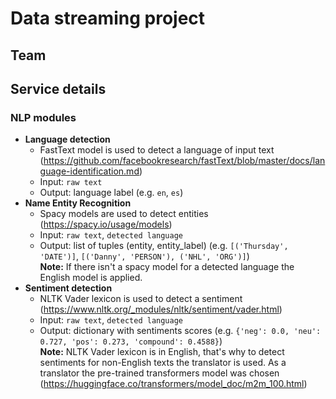 # Data streaming project

## Team

## Service details

### NLP modules  
* **Language detection**  
    - FastText model is used to detect a language of input text (https://github.com/facebookresearch/fastText/blob/master/docs/language-identification.md)
    - Input: `raw text`
    - Output: language label (e.g. `en`, `es`)  
* **Name Entity Recognition**  
    - Spacy models are used to detect entities (https://spacy.io/usage/models)  
    - Input: `raw text`, `detected language`
    - Output: list of tuples (entity, entity_label) (e.g. `[('Thursday', 'DATE')]`, `[('Danny', 'PERSON'), ('NHL', 'ORG')]`)  
    **Note:** If there isn't a spacy model for a detected language the English model is applied.
* **Sentiment detection**  
    - NLTK Vader lexicon is used to detect a sentiment (https://www.nltk.org/_modules/nltk/sentiment/vader.html)  
    - Input: `raw text`, `detected language`
    - Output: dictionary with sentiments scores (e.g. `{'neg': 0.0, 'neu': 0.727, 'pos': 0.273, 'compound': 0.4588}`)  
    **Note:** NLTK Vader lexicon is in English, that's why to detect sentiments for non-English texts the translator is used. As a translator the pre-trained transformers model was chosen (https://huggingface.co/transformers/model_doc/m2m_100.html)  
      